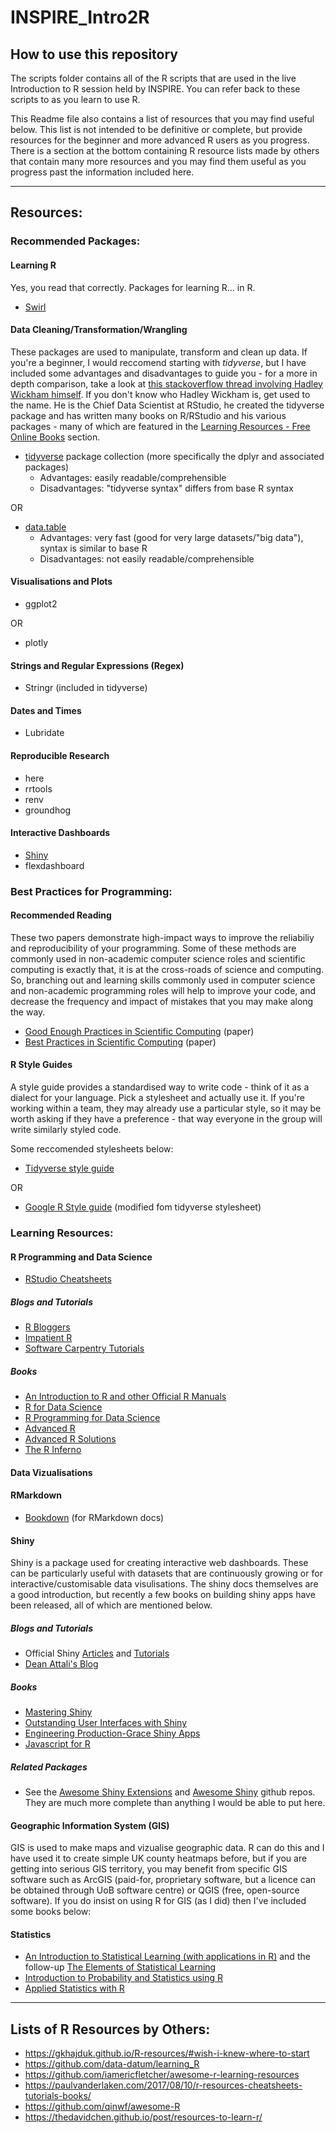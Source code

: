 # INSPIRE_Intro2R

## How to use this repository

The scripts folder contains all of the R scripts that are used in the live Introduction to R session held by INSPIRE. You can refer back to these scripts to as you learn to use R.

This Readme file also contains a list of resources that you may find useful below. This list is not intended to be definitive or complete, but provide resources for the beginner and more advanced R users as you progress. There is a section at the bottom containing R resource lists made by others that contain many more resources and you may find them useful as you progress past the information included here. 

---

## Resources:

### Recommended Packages:

#### Learning R

Yes, you read that correctly. Packages for learning R... in R.

- [Swirl](https://swirlstats.com/)

#### Data Cleaning/Transformation/Wrangling

These packages are used to manipulate, transform and clean up data. If you're a beginner, I would reccomend starting with *tidyverse*, but I have included some advantages and disadvantages to guide you - for a more in depth comparison, take a look at [this stackoverflow thread involving Hadley Wickham himself](https://stackoverflow.com/questions/21435339/data-table-vs-dplyr-can-one-do-something-well-the-other-cant-or-does-poorly). If you don't know who Hadley Wickham is, get used to the name. He is the Chief Data Scientist at RStudio, he created the tidyverse package and has written many books on R/RStudio and his various packages - many of which are featured in the [Learning Resources - Free Online Books](#free-online-books) section.

- [tidyverse](https://www.tidyverse.org/) package collection (more specifically the dplyr and associated packages)
	- Advantages: easily readable/comprehensible
	- Disadvantages: "tidyverse syntax" differs from base R syntax

OR

- [data.table](https://rdatatable.gitlab.io/data.table/index.html)
	- Advantages: very fast (good for very large datasets/"big data"), syntax is similar to base R
	- Disadvantages: not easily readable/comprehensible
	
#### Visualisations and Plots

- ggplot2

OR

- plotly

#### Strings and Regular Expressions (Regex)

- Stringr (included in tidyverse)

#### Dates and Times

- Lubridate

#### Reproducible Research

- here
- rrtools
- renv
- groundhog

#### Interactive Dashboards

- [Shiny](https://shiny.rstudio.com/)
- flexdashboard

### Best Practices for Programming:

#### Recommended Reading

These two papers demonstrate high-impact ways to improve the reliabiliy and reproducibility of your programming. Some of these methods are commonly used in non-academic computer science roles and scientific computing is exactly that, it is at the cross-roads of science and computing. So, branching out and learning skills commonly used in computer science and non-academic programming roles will help to improve your code, and decrease the frequency and impact of mistakes that you may make along the way.

- [Good Enough Practices in Scientific Computing](https://journals.plos.org/ploscompbiol/article?id=10.1371/journal.pcbi.1005510) (paper)
- [Best Practices in Scientific Computing](https://journals.plos.org/plosbiology/article?id=10.1371/journal.pbio.1001745) (paper)

#### R Style Guides

A style guide provides a standardised way to write code - think of it as a dialect for your language. Pick a stylesheet and actually use it. If you're working within a team, they may already use a particular style, so it may be worth asking if they have a preference - that way everyone in the group will write similarly styled code.

Some reccomended stylesheets below:

- [Tidyverse style guide](https://style.tidyverse.org/)

OR

- [Google R Style guide](https://google.github.io/styleguide/Rguide.html) (modified fom tidyverse stylesheet)

### Learning Resources:

#### R Programming and Data Science

- [RStudio Cheatsheets](https://rstudio.com/resources/cheatsheets/)

##### Blogs and Tutorials

- [R Bloggers](https://www.r-bloggers.com/)
- [Impatient R](https://www.burns-stat.com/documents/tutorials/impatient-r/)
- [Software Carpentry Tutorials](http://swcarpentry.github.io/r-novice-inflammation/)

##### Books

- [An Introduction to R and other Official R Manuals](hhttps://cran.r-project.org/manuals.html)
- [R for Data Science](https://r4ds.had.co.nz/)
- [R Programming for Data Science](https://bookdown.org/rdpeng/rprogdatascience/)
- [Advanced R](http://adv-r.had.co.nz/)
- [Advanced R Solutions](https://advanced-r-solutions.rbind.io/)
- [The R Inferno](http://www.burns-stat.com/pages/Tutor/R_inferno.pdf)

#### Data Vizualisations


#### RMarkdown

- [Bookdown](https://www.bookdown.org/home/) (for RMarkdown docs)


#### Shiny

Shiny is a package used for creating interactive web dashboards. These can be particularly useful with datasets that are continuously growing or for interactive/customisable data visulisations. The shiny docs themselves are a good introduction, but recently a few books on building shiny apps have been released, all of which are mentioned below.


##### Blogs and Tutorials

- Official Shiny [Articles](https://shiny.rstudio.com/articles/) and [Tutorials](https://shiny.rstudio.com/tutorial/)
- [Dean Attali's Blog](https://deanattali.com/blog/advanced-shiny-tips/)

##### Books

- [Mastering Shiny](https://mastering-shiny.org/index.html)
- [Outstanding User Interfaces with Shiny](https://unleash-shiny.rinterface.com/)
- [Engineering Production-Grace Shiny Apps](https://engineering-shiny.org/)
- [Javascript for R](https://book.javascript-for-r.com/)

##### Related Packages

- See the [Awesome Shiny Extensions](https://github.com/nanxstats/awesome-shiny-extensions) and [Awesome Shiny](https://github.com/grabear/awesome-rshiny) github repos. They are much more complete than anything I would be able to put here.

#### Geographic Information System (GIS)

GIS is used to make maps and vizualise geographic data. R can do this and I have used it to create simple UK county heatmaps before, but if you are getting into serious GIS territory, you may benefit from specific GIS software such as ArcGIS (paid-for, proprietary software, but a licence can be obtained through UoB software centre) or QGIS (free, open-source software). If you do insist on using R for GIS (as I did) then I've included some books below:

#### Statistics

- [An Introduction to Statistical Learning (with applications in R)](https://www.statlearning.com/) and the follow-up [The Elements of Statistical Learning](http://www.web.stanford.edu/~hastie/ElemStatLearn/)
- [Introduction to Probability and Statistics using R](http://ipsur.r-forge.r-project.org/book/download/IPSUR.pdf)
- [Applied Statistics with R](http://daviddalpiaz.github.io/appliedstats/)


---

## Lists of R Resources by Others:

- https://gkhajduk.github.io/R-resources/#wish-i-knew-where-to-start
- https://github.com/data-datum/learning_R
- https://github.com/iamericfletcher/awesome-r-learning-resources
- https://paulvanderlaken.com/2017/08/10/r-resources-cheatsheets-tutorials-books/
- https://github.com/qinwf/awesome-R
- https://thedavidchen.github.io/post/resources-to-learn-r/
